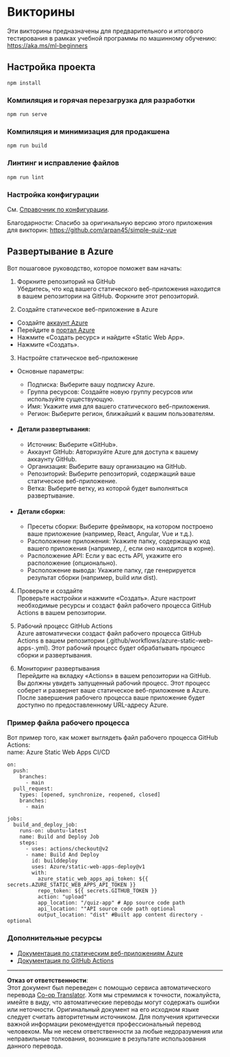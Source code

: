<!--
CO_OP_TRANSLATOR_METADATA:
{
  "original_hash": "6d130dffca5db70d7e615f926cb1ad4c",
  "translation_date": "2025-08-29T21:38:39+00:00",
  "source_file": "quiz-app/README.md",
  "language_code": "ru"
}
-->
# Викторины

Эти викторины предназначены для предварительного и итогового тестирования в рамках учебной программы по машинному обучению: https://aka.ms/ml-beginners

## Настройка проекта

```
npm install
```

### Компиляция и горячая перезагрузка для разработки

```
npm run serve
```

### Компиляция и минимизация для продакшена

```
npm run build
```

### Линтинг и исправление файлов

```
npm run lint
```

### Настройка конфигурации

См. [Справочник по конфигурации](https://cli.vuejs.org/config/).

Благодарности: Спасибо за оригинальную версию этого приложения для викторин: https://github.com/arpan45/simple-quiz-vue

## Развертывание в Azure

Вот пошаговое руководство, которое поможет вам начать:

1. Форкните репозиторий на GitHub  
Убедитесь, что код вашего статического веб-приложения находится в вашем репозитории на GitHub. Форкните этот репозиторий.

2. Создайте статическое веб-приложение в Azure  
- Создайте [аккаунт Azure](http://azure.microsoft.com)  
- Перейдите в [портал Azure](https://portal.azure.com)  
- Нажмите «Создать ресурс» и найдите «Static Web App».  
- Нажмите «Создать».

3. Настройте статическое веб-приложение  
- Основные параметры:  
  - Подписка: Выберите вашу подписку Azure.  
  - Группа ресурсов: Создайте новую группу ресурсов или используйте существующую.  
  - Имя: Укажите имя для вашего статического веб-приложения.  
  - Регион: Выберите регион, ближайший к вашим пользователям.

- #### Детали развертывания:  
  - Источник: Выберите «GitHub».  
  - Аккаунт GitHub: Авторизуйте Azure для доступа к вашему аккаунту GitHub.  
  - Организация: Выберите вашу организацию на GitHub.  
  - Репозиторий: Выберите репозиторий, содержащий ваше статическое веб-приложение.  
  - Ветка: Выберите ветку, из которой будет выполняться развертывание.

- #### Детали сборки:  
  - Пресеты сборки: Выберите фреймворк, на котором построено ваше приложение (например, React, Angular, Vue и т.д.).  
  - Расположение приложения: Укажите папку, содержащую код вашего приложения (например, /, если оно находится в корне).  
  - Расположение API: Если у вас есть API, укажите его расположение (опционально).  
  - Расположение вывода: Укажите папку, где генерируется результат сборки (например, build или dist).

4. Проверьте и создайте  
Проверьте настройки и нажмите «Создать». Azure настроит необходимые ресурсы и создаст файл рабочего процесса GitHub Actions в вашем репозитории.

5. Рабочий процесс GitHub Actions  
Azure автоматически создаст файл рабочего процесса GitHub Actions в вашем репозитории (.github/workflows/azure-static-web-apps-<name>.yml). Этот рабочий процесс будет обрабатывать процесс сборки и развертывания.

6. Мониторинг развертывания  
Перейдите на вкладку «Actions» в вашем репозитории на GitHub.  
Вы должны увидеть запущенный рабочий процесс. Этот процесс соберет и развернет ваше статическое веб-приложение в Azure.  
После завершения рабочего процесса ваше приложение будет доступно по предоставленному URL-адресу Azure.

### Пример файла рабочего процесса

Вот пример того, как может выглядеть файл рабочего процесса GitHub Actions:  
name: Azure Static Web Apps CI/CD  
```
on:
  push:
    branches:
      - main
  pull_request:
    types: [opened, synchronize, reopened, closed]
    branches:
      - main

jobs:
  build_and_deploy_job:
    runs-on: ubuntu-latest
    name: Build and Deploy Job
    steps:
      - uses: actions/checkout@v2
      - name: Build And Deploy
        id: builddeploy
        uses: Azure/static-web-apps-deploy@v1
        with:
          azure_static_web_apps_api_token: ${{ secrets.AZURE_STATIC_WEB_APPS_API_TOKEN }}
          repo_token: ${{ secrets.GITHUB_TOKEN }}
          action: "upload"
          app_location: "/quiz-app" # App source code path
          api_location: ""API source code path optional
          output_location: "dist" #Built app content directory - optional
```

### Дополнительные ресурсы  
- [Документация по статическим веб-приложениям Azure](https://learn.microsoft.com/azure/static-web-apps/getting-started)  
- [Документация по GitHub Actions](https://docs.github.com/actions/use-cases-and-examples/deploying/deploying-to-azure-static-web-app)  

---

**Отказ от ответственности**:  
Этот документ был переведен с помощью сервиса автоматического перевода [Co-op Translator](https://github.com/Azure/co-op-translator). Хотя мы стремимся к точности, пожалуйста, имейте в виду, что автоматические переводы могут содержать ошибки или неточности. Оригинальный документ на его исходном языке следует считать авторитетным источником. Для получения критически важной информации рекомендуется профессиональный перевод человеком. Мы не несем ответственности за любые недоразумения или неправильные толкования, возникшие в результате использования данного перевода.